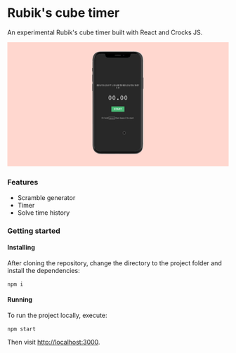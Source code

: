 # Rubik's cube timer
An experimental Rubik's cube timer built with React and Crocks JS.

![Rubik's cube timer](/github/rubiks-timer.gif)

### Features
- Scramble generator
- Timer
- Solve time history

### Getting started

#### Installing
After cloning the repository, change the directory to the project folder and install the dependencies:
```
npm i
```

#### Running
To run the project locally, execute:
```
npm start
```

Then visit [http://localhost:3000](http://localhost:3000).